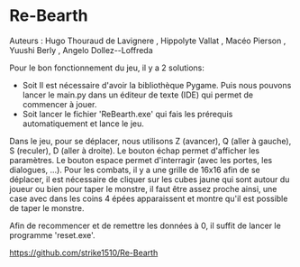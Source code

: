 # Re-Bearth

Auteurs : Hugo Thouraud de Lavignere , Hippolyte Vallat , Macéo Pierson , Yuushi Berly , Angelo Dollez--Loffreda

Pour le bon fonctionnement du jeu, il y a 2 solutions: 
  - Soit Il est nécessaire d'avoir la bibliothèque Pygame. Puis nous pouvons lancer le main.py dans un éditeur de texte (IDE) qui permet de commencer à jouer.
  - Soit lancer le fichier 'ReBearth.exe' qui fais les prérequis automatiquement et lance le jeu.

Dans le jeu, pour se déplacer, nous utilisons Z (avancer), Q (aller à gauche), S (reculer), D (aller à droite). Le bouton échap permet d'afficher les paramètres. Le bouton espace permet d'interragir (avec les portes, les dialogues, ...).
Pour les combats, il y a une grille de 16x16 afin de se déplacer, il est nécessaire de cliquer sur les cubes jaune qui sont autour du joueur ou bien pour taper le monstre, il faut être assez proche ainsi, une case avec dans les coins 4 épées apparaissent et montre qu'il est possible de taper le monstre. 

Afin de recommencer et de remettre les données à 0, il suffit de lancer le programme 'reset.exe'.

https://github.com/strike1510/Re-Bearth
